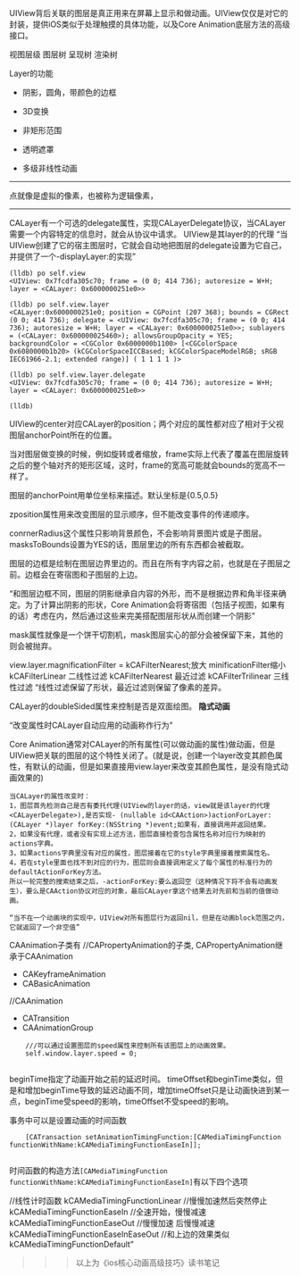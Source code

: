UIView背后关联的图层是真正用来在屏幕上显示和做动画。UIView仅仅是对它的封装，提供iOS类似于处理触摸的具体功能，以及Core Animation底层方法的高级接口。

视图层级  图层树  呈现树  渲染树

Layer的功能

* 阴影，圆角，带颜色的边框

* 3D变换

* 非矩形范围

* 透明遮罩

* 多级非线性动画

---

点就像是虚拟的像素，也被称为逻辑像素，

---
CALayer有一个可选的delegate属性，实现CALayerDelegate协议，当CALayer需要一个内容特定的信息时，就会从协议中请求。
UIView是其layer的<CALayerDelegate>的代理
“当UIView创建了它的宿主图层时，它就会自动地把图层的delegate设置为它自己，并提供了一个-displayLayer:的实现”

```
(lldb) po self.view
<UIView: 0x7fcdfa305c70; frame = (0 0; 414 736); autoresize = W+H; layer = <CALayer: 0x6000000251e0>>

(lldb) po self.view.layer
<CALayer:0x6000000251e0; position = CGPoint (207 368); bounds = CGRect (0 0; 414 736); delegate = <UIView: 0x7fcdfa305c70; frame = (0 0; 414 736); autoresize = W+H; layer = <CALayer: 0x6000000251e0>>; sublayers = (<CALayer: 0x600000025460>); allowsGroupOpacity = YES; backgroundColor = <CGColor 0x6000000b1100> [<CGColorSpace 0x6080000b1b20> (kCGColorSpaceICCBased; kCGColorSpaceModelRGB; sRGB IEC61966-2.1; extended range)] ( 1 1 1 1 )>

(lldb) po self.view.layer.delegate
<UIView: 0x7fcdfa305c70; frame = (0 0; 414 736); autoresize = W+H; layer = <CALayer: 0x6000000251e0>>

(lldb) 

```

UIView的center对应CALayer的position；两个对应的属性都对应了相对于父视图层anchorPoint所在的位置。


当对图层做变换的时候，例如旋转或者缩放，frame实际上代表了覆盖在图层旋转之后的整个轴对齐的矩形区域，这时，frame的宽高可能就会bounds的宽高不一样了。

图层的anchorPoint用单位坐标来描述。默认坐标是{0.5,0.5}

zposition属性用来改变图层的显示顺序，但不能改变事件的传递顺序。

conrnerRadius这个属性只影响背景颜色，不会影响背景图片或是子图层。masksToBounds设置为YES的话，图层里边的所有东西都会被截取。

图层的边框是绘制在图层边界里边的。而且在所有字内容之前，也就是在子图层之前。边框会在寄宿图和子图层的上边。

“和图层边框不同，图层的阴影继承自内容的外形，而不是根据边界和角半径来确定。为了计算出阴影的形状，Core Animation会将寄宿图（包括子视图，如果有的话）考虑在内，然后通过这些来完美搭配图层形状从而创建一个阴影”

mask属性就像是一个饼干切割机，mask图层实心的部分会被保留下来，其他的则会被抛弃。

view.layer.magnificationFilter = kCAFilterNearest;放大
minificationFilter缩小
kCAFilterLinear 二线性过滤
kCAFilterNearest 最近过滤
kCAFilterTrilinear 三线性过滤
“线性过滤保留了形状，最近过滤则保留了像素的差异。

CALayer的doubleSided属性来控制是否是双面绘图。
**隐式动画**

“改变属性时CALayer自动应用的动画称作行为”

Core Animation通常对CALayer的所有属性(可以做动画的属性)做动画，但是UIView把关联的图层的这个特性关闭了。(就是说，创建一个layer改变其颜色属性，有默认的动画，但是如果直接用view.layer来改变其颜色属性，是没有隐式动画效果的)

```
当CALayer的属性改变时：
1，图层首先检测自己是否有委托代理(UIView的layer的话，view就是该layer的代理<CALayerDelegate>),是否实现- (nullable id<CAAction>)actionForLayer:(CALayer *)layer forKey:(NSString *)event;如果有，直接调用并返回结果。
2，如果没有代理，或者没有实现上述方法，图层直接检查包含属性名称对应行为映射的actions字典。
3，如果actions字典里没有对应的属性，图层接着在它的style字典里接着搜索属性名。
4，若在style里面也找不到对应的行为，图层则会直接调用定义了每个属性的标准行为的defaultActionForKey方法。
所以一轮完整的搜索结束之后，-actionForKey:要么返回空（这种情况下将不会有动画发生），要么是CAAction协议对应的对象，最后CALayer拿这个结果去对先前和当前的值做动画。

“当不在一个动画块的实现中，UIView对所有图层行为返回nil，但是在动画block范围之内，它就返回了一个非空值”
```

CAAnimation子类有
//CAPropertyAnimation的子类, CAPropertyAnimation继承于CAAnimation

* CAKeyframeAnimation
* CABasicAnimation

//CAAnimation

* CATransition
* CAAnimationGroup


```
    ///可以通过设置图层的speed属性来控制所有该图层上的动画效果。
    self.window.layer.speed = 0;
    
```

beginTime指定了动画开始之前的延迟时间。
timeOffset和beginTime类似，但是和增加beginTime导致的延迟动画不同，增加timeOffset只是让动画快进到某一点，beginTime受speed的影响，timeOffset不受speed的影响。

事务中可以是设置动画的时间函数

```
    [CATransaction setAnimationTimingFunction:[CAMediaTimingFunction functionWithName:kCAMediaTimingFunctionEaseIn]];
    
```

时间函数的构造方法`[CAMediaTimingFunction functionWithName:kCAMediaTimingFunctionEaseIn]`有以下四个选项

//线性计时函数
kCAMediaTimingFunctionLinear 
//慢慢加速然后突然停止
kCAMediaTimingFunctionEaseIn 
//全速开始，慢慢减速
kCAMediaTimingFunctionEaseOut 
//慢慢加速 后慢慢减速
kCAMediaTimingFunctionEaseInEaseOut
//和上边的效果类似
kCAMediaTimingFunctionDefault”

>>> 以上为《ios核心动画高级技巧》读书笔记



















































































































































































































































































































































































